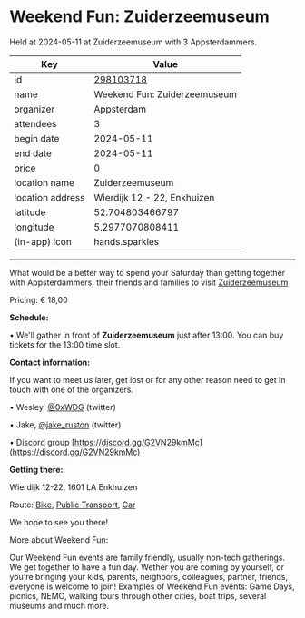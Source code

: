 # Weekend Fun: Zuiderzeemuseum
Held at 2024-05-11 at Zuiderzeemuseum with 3 Appsterdammers.
        
|Key|Value
|---|---|
|id|[298103718](https://www.meetup.com/appsterdam/events/298103718/)|
|name|Weekend Fun: Zuiderzeemuseum|
|organizer|Appsterdam|
|attendees|3|
|begin date|2024-05-11|
|end date|2024-05-11|
|price|0|
|location name|Zuiderzeemuseum|
|location address|Wierdijk 12 - 22, Enkhuizen|
|latitude|52.704803466797|
|longitude|5.2977070808411|
|(in-app) icon|hands.sparkles|

---

What would be a better way to spend your Saturday than getting together with Appsterdammers, their friends and families to visit [Zuiderzeemuseum](https://www.zuiderzeemuseum.nl/?lang=en)

Pricing: € 18,00

**Schedule:**

• We'll gather in front of **Zuiderzeemuseum** just after 13:00. You can buy tickets for the 13:00 time slot.

**Contact information:**

If you want to meet us later, get lost or for any other reason need to get in touch with one of the organizers.

• Wesley, [@0xWDG](http://twitter.com/0xWDG/) (twitter)

• Jake, [@jake_ruston](http://twitter.com/jake_ruston/) (twitter)

• Discord group [https://discord.gg/G2VN29kmMc](https://discord.gg/G2VN29kmMc)

**Getting there:**

Wierdijk 12-22, 1601 LA Enkhuizen

Route: [Bike](http://maps.apple.com/?daddr=Wierdijk%2012-22%2C%201601%20LA%20Enkhuizen&amp;t=m&amp;dirflg=b), [Public Transport](http://maps.apple.com/?daddr=Wierdijk%2012-22%2C%201601%20LA%20Enkhuizen&amp;t=m&amp;dirflg=r), [Car](http://maps.apple.com/?daddr=Wierdijk%2012-22%2C%201601%20LA%20Enkhuizen&amp;t=m&amp;dirflg=d)

We hope to see you there!

More about Weekend Fun:

Our Weekend Fun events are family friendly, usually non-tech gatherings. We get together to have a fun day. Wether you are coming by yourself, or you're bringing your kids, parents, neighbors, colleagues, partner, friends, everyone is welcome to join! Examples of Weekend Fun events: Game Days, picnics, NEMO, walking tours through other cities, boat trips, several museums and much more. 
